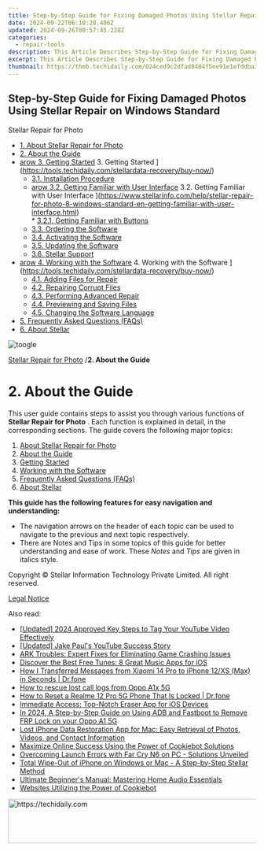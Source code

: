 ```yaml
---
title: Step-by-Step Guide for Fixing Damaged Photos Using Stellar Repair on Windows Standard
date: 2024-09-22T06:10:20.406Z
updated: 2024-09-26T00:57:45.228Z
categories:
  - repair-tools
description: This Article Describes Step-by-Step Guide for Fixing Damaged Photos Using Stellar Repair on Windows Standard
excerpt: This Article Describes Step-by-Step Guide for Fixing Damaged Photos Using Stellar Repair on Windows Standard
thumbnail: https://thmb.techidaily.com/024ced9c2dfad0404f5ee91e1efddba3dce2978ade3e359fc80cf8eaccdc84ab.jpg
---
```


## Step-by-Step Guide for Fixing Damaged Photos Using Stellar Repair on Windows Standard

Stellar Repair for Photo

* [1. About Stellar Repair for Photo](https://tools.techidaily.com/stellardata-recovery/buy-now/)
* [2. About the Guide](https://tools.techidaily.com/stellardata-recovery/buy-now/)
* [arow 3. Getting Started](https://www.stellarinfo.com/help/public/frontEnd/onlinehelp/images/arow.png) 3\. Getting Started ](https://tools.techidaily.com/stellardata-recovery/buy-now/)  
  * [3.1. Installation Procedure](https://tools.techidaily.com/stellardata-recovery/buy-now/)  
  * [arow 3.2. Getting Familiar with User Interface](https://www.stellarinfo.com/help/public/frontEnd/onlinehelp/images/arow.png) 3.2\. Getting Familiar with User Interface ](https://www.stellarinfo.com/help/stellar-repair-for-photo-8-windows-standard-en-getting-familiar-with-user-interface.html)  
         * [3.2.1. Getting Familiar with Buttons](https://tools.techidaily.com/stellardata-recovery/buy-now/)  
  * [3.3. Ordering the Software](https://tools.techidaily.com/stellardata-recovery/buy-now/)  
  * [3.4. Activating the Software](https://tools.techidaily.com/stellardata-recovery/buy-now/)  
  * [3.5. Updating the Software](https://tools.techidaily.com/stellardata-recovery/buy-now/)  
  * [3.6. Stellar Support](https://tools.techidaily.com/stellardata-recovery/buy-now/)
* [arow 4. Working with the Software](https://www.stellarinfo.com/help/public/frontEnd/onlinehelp/images/arow.png) 4\. Working with the Software ](https://tools.techidaily.com/stellardata-recovery/buy-now/)  
  * [4.1. Adding Files for Repair](https://tools.techidaily.com/stellardata-recovery/buy-now/)  
  * [4.2. Repairing Corrupt Files](https://tools.techidaily.com/stellardata-recovery/buy-now/)  
  * [4.3. Performing Advanced Repair](https://tools.techidaily.com/stellardata-recovery/buy-now/)  
  * [4.4. Previewing and Saving Files](https://tools.techidaily.com/stellardata-recovery/buy-now/)  
  * [4.5. Changing the Software Language](https://tools.techidaily.com/stellardata-recovery/buy-now/)
* [5. Frequently Asked Questions (FAQs)](https://www.stellarinfo.com/help/stellar-repair-for-photo-8-windows-standard-en-frequently-asked-questions-faqs-.html)
* [6. About Stellar](https://tools.techidaily.com/stellardata-recovery/buy-now/)

![toogle](https://www.stellarinfo.com/help/public/frontEnd/onlinehelp/images/toogle.png)

[Stellar Repair for Photo](https://tools.techidaily.com/stellardata-recovery/buy-now/) /**2\. About the Guide**

# **2\. About the Guide**

 This user guide contains steps to assist you through various functions of **Stellar Repair for Photo** . Each function is explained in detail, in the corresponding sections. The guide covers the following major topics:

1. [About Stellar Repair for Photo](https://tools.techidaily.com/stellardata-recovery/buy-now/)
2. [About the Guide](https://tools.techidaily.com/stellardata-recovery/buy-now/)
3. [Getting Started](https://tools.techidaily.com/stellardata-recovery/buy-now/)
4. [Working with the Software](https://tools.techidaily.com/stellardata-recovery/buy-now/)
5. [Frequently Asked Questions (FAQs)](https://www.stellarinfo.com/help/stellar-repair-for-photo-8-windows-standard-en-frequently-asked-questions-faqs-.html)
6. [About Stellar](https://tools.techidaily.com/stellardata-recovery/buy-now/)

 **This guide has the following features for easy navigation and understanding:**

* The navigation arrows on the header of each topic can be used to navigate to the previous and next topic respectively.
* There are Notes and Tips in some topics of this guide for better understanding and ease of work. These _Notes_ and _Tips_ are given in italics style.

 Copyright © Stellar Information Technology Private Limited. All right reserved.

[Legal Notice](https://tools.techidaily.com/stellardata-recovery/buy-now/)

<ins class="adsbygoogle"
     style="display:block"
     data-ad-format="autorelaxed"
     data-ad-client="ca-pub-7571918770474297"
     data-ad-slot="1223367746"></ins>

<ins class="adsbygoogle"
     style="display:block"
     data-ad-client="ca-pub-7571918770474297"
     data-ad-slot="8358498916"
     data-ad-format="auto"
     data-full-width-responsive="true"></ins>

<span class="atpl-alsoreadstyle">Also read:</span>
<div><ul>
<li><a href="https://youtube-sure.techidaily.com/ed-2024-approved-key-steps-to-tag-your-youtube-video-effectively/"><u>[Updated] 2024 Approved Key Steps to Tag Your YouTube Video Effectively</u></a></li>
<li><a href="https://facebook-video-share.techidaily.com/updated-jake-pauls-youtube-success-story/"><u>[Updated] Jake Paul's YouTube Success Story</u></a></li>
<li><a href="https://win-blog.techidaily.com/ark-troubles-expert-fixes-for-eliminating-game-crashing-issues/"><u>ARK Troubles: Expert Fixes for Eliminating Game Crashing Issues</u></a></li>
<li><a href="https://tech-renaissance.techidaily.com/discover-the-best-free-tunes-8-great-music-apps-for-ios/"><u>Discover the Best Free Tunes: 8 Great Music Apps for iOS</u></a></li>
<li><a href="https://blog-min.techidaily.com/how-i-transferred-messages-from-xiaomi-14-pro-to-iphone-12xs-max-in-seconds-drfone-by-drfone-transfer-from-android-transfer-from-android/"><u>How I Transferred Messages from Xiaomi 14 Pro to iPhone 12/XS (Max) in Seconds | Dr.fone</u></a></li>
<li><a href="https://blog-min.techidaily.com/how-to-rescue-lost-call-logs-from-oppo-a1x-5g-by-fonelab-android-recover-call-logs/"><u>How to rescue lost call logs from Oppo A1x 5G</u></a></li>
<li><a href="https://techidaily.com/how-to-reset-a-realme-12-pro-5g-phone-that-is-locked-drfone-by-drfone-reset-android-reset-android/"><u>How to Reset a Realme 12 Pro 5G Phone That Is Locked | Dr.fone</u></a></li>
<li><a href="https://data-safeguard.techidaily.com/immediate-access-top-notch-eraser-app-for-ios-devices/"><u>Immediate Access: Top-Notch Eraser App for iOS Devices</u></a></li>
<li><a href="https://android-frp.techidaily.com/in-2024-a-step-by-step-guide-on-using-adb-and-fastboot-to-remove-frp-lock-on-your-oppo-a1-5g-by-drfone-android/"><u>In 2024, A Step-by-Step Guide on Using ADB and Fastboot to Remove FRP Lock on your Oppo A1 5G</u></a></li>
<li><a href="https://data-safeguard.techidaily.com/lost-iphone-data-restoration-app-for-mac-easy-retrieval-of-photos-videos-and-contact-information/"><u>Lost iPhone Data Restoration App for Mac: Easy Retrieval of Photos, Videos, and Contact Information</u></a></li>
<li><a href="https://data-safeguard.techidaily.com/maximize-online-success-using-the-power-of-cookiebot-solutions/"><u>Maximize Online Success Using the Power of Cookiebot Solutions</u></a></li>
<li><a href="https://data-safeguard.techidaily.com/overcoming-launch-errors-with-far-cry-n6-on-pc-solutions-unveiled/"><u>Overcoming Launch Errors with Far Cry N6 on PC - Solutions Unveiled</u></a></li>
<li><a href="https://data-safeguard.techidaily.com/total-wipe-out-of-iphone-on-windows-or-mac-a-step-by-step-stellar-method/"><u>Total Wipe-Out of iPhone on Windows or Mac - A Step-by-Step Stellar Method</u></a></li>
<li><a href="https://tech-renaissance.techidaily.com/ultimate-beginners-manual-mastering-home-audio-essentials/"><u>Ultimate Beginner's Manual: Mastering Home Audio Essentials</u></a></li>
<li><a href="https://data-safeguard.techidaily.com/websites-utilizing-the-power-of-cookiebot/"><u>Websites Utilizing the Power of Cookiebot</u></a></li>
</ul></div>

<!-- affiliate ads begin -->
<a href="https://aligracehair.sjv.io/c/5597632/2115937/19272" target="_top" id="2115937">
  <img src="//a.impactradius-go.com/display-ad/19272-2115937" border="0" alt="https://techidaily.com" width="728" height="90"/>
</a>
<img height="0" width="0" src="https://aligracehair.sjv.io/i/5597632/2115937/19272" style="position:absolute;visibility:hidden;" border="0" />
<!-- affiliate ads end -->

